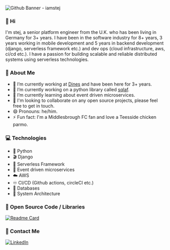 
![Github Banner - iamstej](https://user-images.githubusercontent.com/4919148/191558062-3480e437-f863-46a0-98b9-feaf0e63a529.png)


### 👋 Hi

I'm stej, a senior platform engineer from the U.K. who has been living in Germany for 3+ years. I have been in the software industry for 8+ years, 3 years working in mobile development and 5 years in backend development (django, serverless framework etc.) and dev ops (cloud infrastructure, aws, ci/cd etc.). I have a passion for building scalable and reliable distributed systems using serverless technologies. 

### 🙋 About Me

- 🔭 I’m currently working at [Dines](https://dines.co.uk) and have been here for 3+ years.
- 🚀 I’m currently working on a python library called [sqlaf](https://github.com/iamstej/sqlaf).
- 🌱 I’m currently learning about event driven microservices.
- 🤝 I'm looking to collaborate on any open source projects, please feel free to get in touch.
- 😄 Pronouns: he/him.
- ⚡ Fun fact: I'm a Middlesbrough FC fan and love a Teesside chicken parmo.

### 💻 Technologies

- 🐍 Python
- 🎬 Django
- 🌌 Serverless Framework
- 🧠 Event driven microservices
- ☁️ AWS
- ♾ CI/CD (Github actions, circleCI etc.)
- 💾 Databases
- 🌇 System Architecture

### 🤗 Open Source Code / Libraries

[![Readme Card](https://github-readme-stats.vercel.app/api/pin/?username=iamstej&repo=sqlaf&theme=dracula)](https://github.com/iamstej/sqlaf)

### 🤝 Contact Me

[![LinkedIn](https://img.shields.io/badge/LinkedIn-0077B5?style=for-the-badge&logo=linkedin&logoColor=white)](https://www.linkedin.com/in/stej/)
